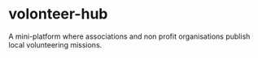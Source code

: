 # volonteer-hub
A mini-platform where associations and non profit organisations publish local volunteering missions.

